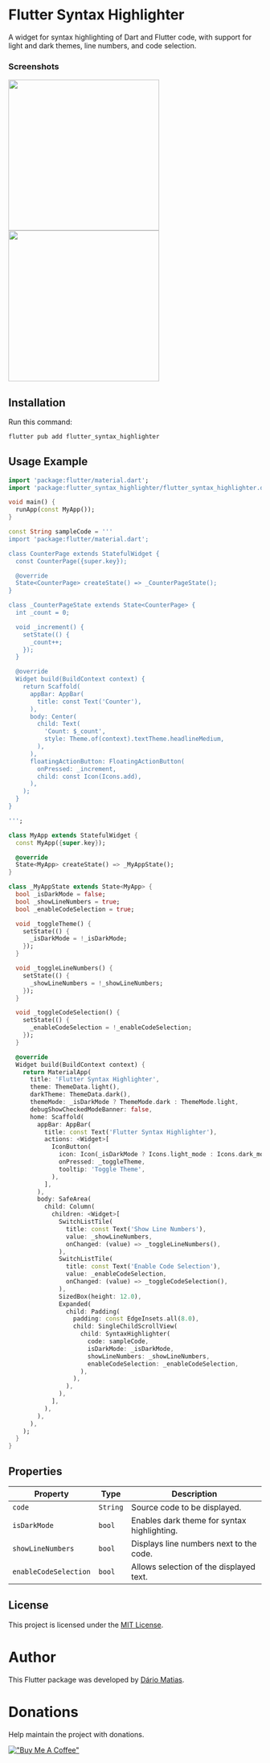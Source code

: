 # Flutter Syntax Highlighter

A widget for syntax highlighting of Dart and Flutter code, with support for light and dark themes, line numbers, and code selection.

### Screenshots

<img src="screenshots/light_theme.jpg" width="300" /> <img src="screenshots/dark_theme.jpg" width="300" />

## Installation

Run this command:

```bash
flutter pub add flutter_syntax_highlighter
```

## Usage Example

```dart
import 'package:flutter/material.dart';
import 'package:flutter_syntax_highlighter/flutter_syntax_highlighter.dart';

void main() {
  runApp(const MyApp());
}

const String sampleCode = '''
import 'package:flutter/material.dart';

class CounterPage extends StatefulWidget {
  const CounterPage({super.key});

  @override
  State<CounterPage> createState() => _CounterPageState();
}

class _CounterPageState extends State<CounterPage> {
  int _count = 0;

  void _increment() {
    setState(() {
      _count++;
    });
  }

  @override
  Widget build(BuildContext context) {
    return Scaffold(
      appBar: AppBar(
        title: const Text('Counter'),
      ),
      body: Center(
        child: Text(
          'Count: $_count',
          style: Theme.of(context).textTheme.headlineMedium,
        ),
      ),
      floatingActionButton: FloatingActionButton(
        onPressed: _increment,
        child: const Icon(Icons.add),
      ),
    );
  }
}

''';

class MyApp extends StatefulWidget {
  const MyApp({super.key});

  @override
  State<MyApp> createState() => _MyAppState();
}

class _MyAppState extends State<MyApp> {
  bool _isDarkMode = false;
  bool _showLineNumbers = true;
  bool _enableCodeSelection = true;

  void _toggleTheme() {
    setState(() {
      _isDarkMode = !_isDarkMode;
    });
  }

  void _toggleLineNumbers() {
    setState(() {
      _showLineNumbers = !_showLineNumbers;
    });
  }

  void _toggleCodeSelection() {
    setState(() {
      _enableCodeSelection = !_enableCodeSelection;
    });
  }

  @override
  Widget build(BuildContext context) {
    return MaterialApp(
      title: 'Flutter Syntax Highlighter',
      theme: ThemeData.light(),
      darkTheme: ThemeData.dark(),
      themeMode: _isDarkMode ? ThemeMode.dark : ThemeMode.light,
      debugShowCheckedModeBanner: false,
      home: Scaffold(
        appBar: AppBar(
          title: const Text('Flutter Syntax Highlighter'),
          actions: <Widget>[
            IconButton(
              icon: Icon(_isDarkMode ? Icons.light_mode : Icons.dark_mode),
              onPressed: _toggleTheme,
              tooltip: 'Toggle Theme',
            ),
          ],
        ),
        body: SafeArea(
          child: Column(
            children: <Widget>[
              SwitchListTile(
                title: const Text('Show Line Numbers'),
                value: _showLineNumbers,
                onChanged: (value) => _toggleLineNumbers(),
              ),
              SwitchListTile(
                title: const Text('Enable Code Selection'),
                value: _enableCodeSelection,
                onChanged: (value) => _toggleCodeSelection(),
              ),
              SizedBox(height: 12.0),
              Expanded(
                child: Padding(
                  padding: const EdgeInsets.all(8.0),
                  child: SingleChildScrollView(
                    child: SyntaxHighlighter(
                      code: sampleCode,
                      isDarkMode: _isDarkMode,
                      showLineNumbers: _showLineNumbers,
                      enableCodeSelection: _enableCodeSelection,
                    ),
                  ),
                ),
              ),
            ],
          ),
        ),
      ),
    );
  }
}
```

## Properties

| Property              | Type     | Description                                 |
| --------------------- | -------- | ------------------------------------------- |
| `code`                | `String` | Source code to be displayed.                |
| `isDarkMode`          | `bool`   | Enables dark theme for syntax highlighting. |
| `showLineNumbers`     | `bool`   | Displays line numbers next to the code.     |
| `enableCodeSelection` | `bool`   | Allows selection of the displayed text.     |

## License

This project is licensed under the [MIT License](LICENSE).

# Author
This Flutter package was developed by [Dário Matias](https://github.com/dariomatias-dev).

# Donations

Help maintain the project with donations.

[!["Buy Me A Coffee"](https://www.buymeacoffee.com/assets/img/custom_images/orange_img.png)](https://www.buymeacoffee.com/dariomatias)
